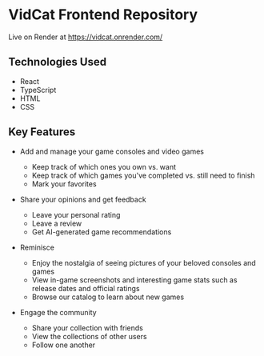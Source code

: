 # VidCat Frontend Repository
Live on Render at https://vidcat.onrender.com/

## Technologies Used

- React
- TypeScript
- HTML
- CSS

## Key Features

- Add and manage your game consoles and video games
  - Keep track of which ones you own vs. want
  - Keep track of which games you've completed vs. still need to finish
  - Mark your favorites

- Share your opinions and get feedback
  - Leave your personal rating
  - Leave a review
  - Get AI-generated game recommendations

- Reminisce 
  - Enjoy the nostalgia of seeing pictures of your beloved consoles and games
  - View in-game screenshots and interesting game stats such as release dates and official ratings
  - Browse our catalog to learn about new games

- Engage the community
  - Share your collection with friends
  - View the collections of other users
  - Follow one another